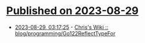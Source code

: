 # [Published on 2023-08-29](index.md)

* [2023-08-29, 03:17:25](https://lobste.rs/s/tscr4k/chris_s_wiki_blog_programming) - [Chris's Wiki :: blog/programming/Go122ReflectTypeFor](https://utcc.utoronto.ca/~cks/space/blog/programming/Go122ReflectTypeFor)
